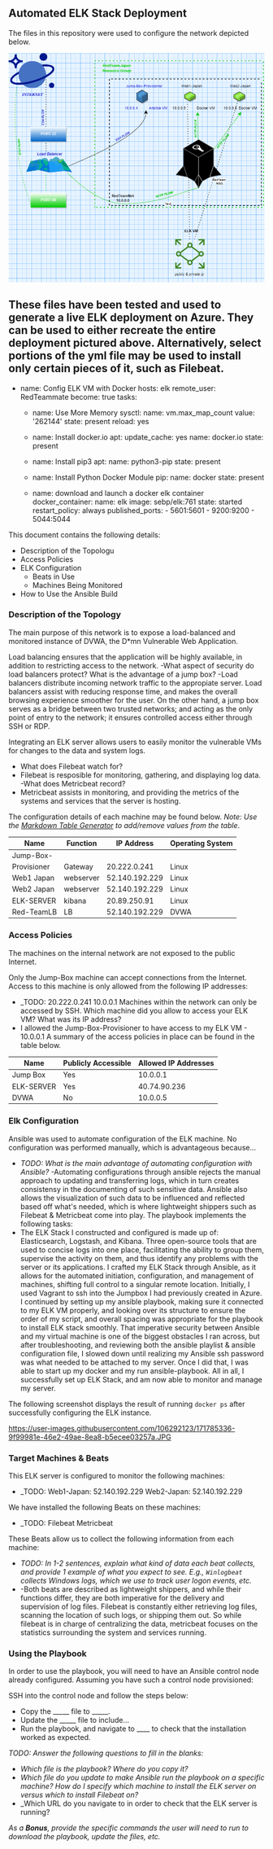 ## Automated ELK Stack Deployment

The files in this repository were used to configure the network depicted below.

![](Diagrams/Elk_Diagram.png)

These files have been tested and used to generate a live ELK deployment on Azure. They can be used to either recreate the entire deployment pictured above. Alternatively, select portions of the yml file may be used to install only certain pieces of it, such as Filebeat.
---
  - name: Config ELK VM with Docker
    hosts: elk
    remote_user: RedTeammate
    become: true
    tasks:

    - name: Use More Memory
      sysctl:
        name: vm.max_map_count
        value: '262144'
        state: present
        reload: yes

    - name: Install docker.io
      apt:
        update_cache: yes
        name: docker.io
        state: present

    - name: Install pip3
      apt:
        name: python3-pip
        state: present

    - name: Install Python Docker Module
      pip:
        name: docker
        state: present

    - name: download and launch a docker elk container
      docker_container:
        name: elk
        image: sebp/elk:761
        state: started
        restart_policy: always
        published_ports:
          - 5601:5601
          - 9200:9200
          - 5044:5044

  
This document contains the following details:
- Description of the Topologu
- Access Policies
- ELK Configuration
  - Beats in Use
  - Machines Being Monitored
- How to Use the Ansible Build


### Description of the Topology

The main purpose of this network is to expose a load-balanced and monitored instance of DVWA, the D*mn Vulnerable Web Application.

Load balancing ensures that the application will be highly available, in addition to restricting access to the network.
-What aspect of security do load balancers protect? What is the advantage of a jump box?
-Load balancers distribute incoming network traffic to the appropiate server. Load balancers assist with reducing response time, and makes the overall 
browsing experience smoother for the user. On the other hand, a jump box serves as a bridge between two trusted networks; and acting as the only point of entry 
to the network; it ensures controlled access either through SSH or RDP.  

Integrating an ELK server allows users to easily monitor the vulnerable VMs for changes to the data and system logs.
- What does Filebeat watch for?
- Filebeat is resposible for monitoring, gathering, and displaying log data. 
-What does Metricbeat record?
- Metricbeat assists in monitoring, and providing the metrics of the systems and services that the server is hosting.

The configuration details of each machine may be found below.
_Note: Use the [Markdown Table Generator](http://www.tablesgenerator.com/markdown_tables) to add/remove values from the table_.

| Name     | Function | IP Address   | Operating System |
|----------|----------|--------------|------------------|
|Jump-Box-
Provisioner| Gateway  | 20.222.0.241 | Linux            |
|Web1 Japan| webserver|52.140.192.229| Linux            |
|Web2 Japan| webserver|52.140.192.229| Linux            |
|ELK-SERVER| kibana   | 20.89.250.91 | Linux            |
|Red-TeamLB| LB       |52.140.192.229| DVWA             |
### Access Policies

The machines on the internal network are not exposed to the public Internet. 

Only the Jump-Box machine can accept connections from the Internet. Access to this machine is only allowed from the following IP addresses:
- _TODO: 20.222.0.241
         10.0.0.1
Machines within the network can only be accessed by SSH.
Which machine did you allow to access your ELK VM? What was its IP address?
- I allowed the Jump-Box-Provisioner to have access to my ELK VM - 10.0.0.1
A summary of the access policies in place can be found in the table below.

| Name     | Publicly Accessible | Allowed IP Addresses |
|----------|---------------------|----------------------|
| Jump Box |       Yes           |      10.0.0.1        |
|ELK-SERVER|       Yes           |    40.74.90.236      |
|   DVWA   |       No            |      10.0.0.5        |

### Elk Configuration

Ansible was used to automate configuration of the ELK machine. No configuration was performed manually, which is advantageous because...
- _TODO: What is the main advantage of automating configuration with Ansible?_
-Automating configurations through ansible rejects the manual approach to updating and transferring logs, which in turn creates consistensy in the documenting of such sensitive data. Ansible also allows the visualization of such data to be influenced and reflected based off what's needed, which is where lightweight shippers such as Filebeat & Metricbeat come into play.
The playbook implements the following tasks:
- The ELK Stack I constructed and configured is made up of: Elasticsearch, Logstash, and Kibana. Three open-source tools that are used to concise logs into one place, facilitating the ability to group them, supervise the activity on them, and thus identify any problems with the server or its applications. I crafted my ELK Stack through Ansible, as it allows for the automated initiation, configuration, and management of machines, shifting full control to a singular remote location. Initially, I used Vagrant to ssh into the Jumpbox I had previously created in Azure. I continued by setting up my ansible playbook, making sure it connected to my ELK VM properly, and looking over its structure to ensure the order of my script, and overall spacing was appropriate for the playbook to install ELK stack smoothly. That imperative security between Ansible and my virtual machine is one of the biggest obstacles I ran across, but after troubleshooting, and reviewing both the ansible playlist & ansible configuration file, I slowed down until realizing my Ansible ssh password was what needed to be attached to my server. Once I did that, I was able to start up my docker and my run ansible-playbook. All in all, I successfully set up ELK Stack, and am now able to monitor and manage my server. 

The following screenshot displays the result of running `docker ps` after successfully configuring the ELK instance.

https://user-images.githubusercontent.com/106292123/171785336-9f99981e-46e2-49ae-8ea8-b5ecee03257a.JPG

### Target Machines & Beats
This ELK server is configured to monitor the following machines:
- _TODO: Web1-Japan: 52.140.192.229
         Web2-Japan: 52.140.192.229

We have installed the following Beats on these machines:
- _TODO: Filebeat
         Metricbeat

These Beats allow us to collect the following information from each machine:
- _TODO: In 1-2 sentences, explain what kind of data each beat collects, and provide 1 example of what you expect to see. E.g., `Winlogbeat` collects Windows logs, which we use to track user logon events, etc._
- -Both beats are described as lightweight shippers, and while their functions differ, they are both imperative for the delivery and supervision of log files. Filebeat is constantly either retrieving log files, scanning the location of such logs, or shipping them out. So while filebeat is in charge of centralizing 
the data, metricbeat focuses on the statistics surrounding the system and services running. 


### Using the Playbook
In order to use the playbook, you will need to have an Ansible control node already configured. Assuming you have such a control node provisioned: 

SSH into the control node and follow the steps below:
- Copy the _____ file to _____.
- Update the _____ file to include...
- Run the playbook, and navigate to ____ to check that the installation worked as expected.

_TODO: Answer the following questions to fill in the blanks:_
- _Which file is the playbook? Where do you copy it?_
- _Which file do you update to make Ansible run the playbook on a specific machine? How do I specify which machine to install the ELK server on versus which to install Filebeat on?_
- _Which URL do you navigate to in order to check that the ELK server is running?

_As a **Bonus**, provide the specific commands the user will need to run to download the playbook, update the files, etc._
